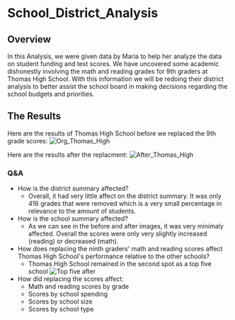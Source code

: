 # School_District_Analysis

## Overview
In this Analysis, we were given data by Maria to help her analyze the data on student funding and test scores. We have uncovered some academic dishonestly involving the math and reading grades for 9th graders at Thomas High School. With this information we will be redoing their district analysis to better assist the school board in making decisions regarding the school budgets and priorities.

## The Results
Here are the results of Thomas High School before we replaced the 9th grade scores:
![Org_Thomas_High](https://user-images.githubusercontent.com/19378130/174450392-a29e8a95-0a6c-4676-8eca-c3c1ce6dce11.png)

Here are the results after the replacment:
![After_Thomas_High](https://user-images.githubusercontent.com/19378130/174450487-15016f61-7b08-40df-92e3-26781984fe5a.png)


### Q&A
- How is the district summary affected?
   - Overall, it had very little affect on the district summary. It was only 416 grades that were removed which is a very small percentage in relevance to the amount of students.
- How is the school summary affected?
    - As we can see in the before and after images, it was very minimaly affected. Overall the scores were only very slightly increased (reading) or decreased (math).
- How does replacing the ninth graders' math and reading scores affect Thomas High School's performance relative to the other schools?
    - Thomas High School remained in the second spot as a top five school
![Top five after](https://user-images.githubusercontent.com/19378130/174451355-21ae2225-ad78-4df5-ab44-b4d269ab35c2.png)
- How did replacing the scores affect:
  - Math and reading scores by grade
  - Scores by school spending
  - Scores by school size
  - Scores by school type
